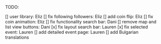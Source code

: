 TODO:

[] user library: Eliz
[] fix following followers: Eliz
[] add coin flip: Eliz
[] fix coin animation: Eliz
[] fix functionality search bar: Dani
[] remove map and list view buttons: Dani
[x] fix layout search bar: Lauren
[x] fix selected event: Lauren
[] add detailed event page: Lauren
[] add Bulgarian translations
